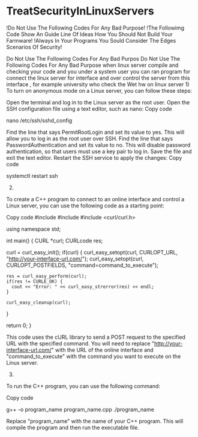 # TreatSecurityInLinuxServers

!Do Not Use The Following Codes For Any Bad Purpose!
!The Followimg Code Show An Guide Line Of Ideas How You Should Not Build Your Farmware!
!Always In Your Programs You Sould Consider The Edges Scenarios Of Security!


Do Not Use The Following Codes For Any Bad Purpos
Do Not Use The Following Codes For Any Bad Purpose
when linux server compile and checking your code and you under a system user
you can ran program for connect the linux server for interface and over control
the server from this interface , for example university who check 
the Wet hw on linux server
1)
To turn on anonymous mode on a Linux server, you can follow these steps:

Open the terminal and log in to the Linux server as the root user.
Open the SSH configuration file using a text editor, such as nano:
Copy code

nano /etc/ssh/sshd_config

Find the line that says PermitRootLogin and set its value to yes. This will allow you to log in as the root user over SSH.
Find the line that says PasswordAuthentication and set its value to no. This will disable password authentication, 
so that users must use a key pair to log in.
Save the file and exit the text editor.
Restart the SSH service to apply the changes:
Copy code

systemctl restart ssh

2)
To create a C++ program to connect to an online interface and control a Linux server, you can use the following code as a starting point:

Copy code
#include <iostream>
#include <string>
#include <curl/curl.h>

using namespace std;

int main() {
  CURL *curl;
  CURLcode res;

  curl = curl_easy_init();
  if(curl) {
    curl_easy_setopt(curl, CURLOPT_URL, "http://your-interface-url.com/");
    curl_easy_setopt(curl, CURLOPT_POSTFIELDS, "command=command_to_execute");

    res = curl_easy_perform(curl);
    if(res != CURLE_OK) {
      cout << "Error: " << curl_easy_strerror(res) << endl;
    }

    curl_easy_cleanup(curl);
  }

  return 0;
}



This code uses the cURL library to send a POST request to the specified URL with the specified command.
You will need to replace "http://your-interface-url.com/" 
with the URL of the online interface and "command_to_execute" with the command you want to execute on the Linux server.

3)
To run the C++ program, you can use the following command:

Copy code

g++ -o program_name program_name.cpp
./program_name

Replace "program_name" with the name of your C++ program. This will compile the program and then run the executable file.
